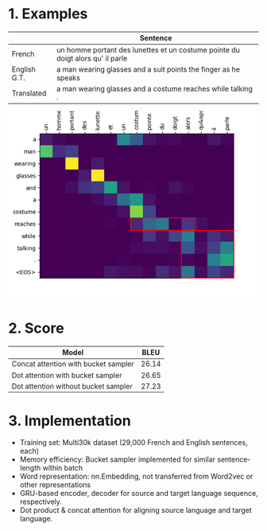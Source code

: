 # 1. Examples
|        |Sentence                                                                               |
|---------------|-------------------------------------------------------------------------------------|
| French        | un homme portant des lunettes et un costume pointe du doigt alors qu&apos; il parle |
| English G.T.  | a man wearing glasses and a suit points the finger as he speaks                     |
| Translated    | a man wearing glasses and a costume reaches while talking .                         |

![](example_from_concat_attention_model.png)
# 2. Score
| Model                                | BLEU  |
|--------------------------------------|-------|
| Concat attention with bucket sampler | 26.14 |
| Dot attention with bucket sampler    | 26.65 |
| Dot attention without bucket sampler | 27.23 |

# 3. Implementation

* Training set: Multi30k dataset (29,000 French and English sentences, each)
* Memory efficiency: Bucket sampler implemented for similar sentence-length within batch
* Word representation: nn.Embedding, not transferred from Word2vec or other representations
* GRU-based encoder, decoder for source and target language sequence, respectively.
* Dot product & concat attention for aligning source language and target language.
